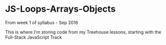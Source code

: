# JS-Loops-Arrays-Objects
From week 1 of syllabus - Sep 2016


This is where I'm storing code from my Treehouse lessons, starting with the Full-Stack JavaScript Track

